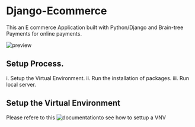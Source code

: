 # Django-Ecommerce
This an E commerce Application built with Python/Django and Brain-tree Payments for online payments.

![preview](https://user-images.githubusercontent.com/17265995/44001773-884be1d6-9e40-11e8-80ea-0388a756c5eb.png)


## Setup Process.
i.   Setup the Virtual Environment.
ii.  Run the installation of packages.
iii. Run local server.

## Setup the Virtual Environment

Please refere to this  ![documentation](https://packaging.python.org/guides/installing-using-pip-and-virtual-environments/)to see how to settup a VNV
